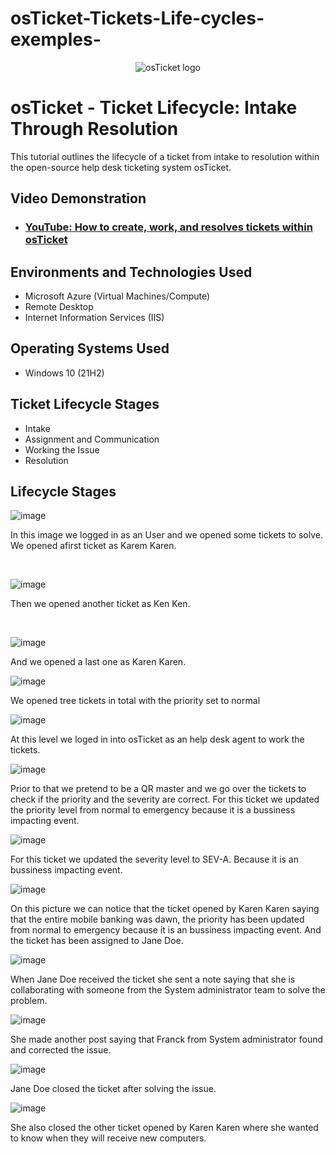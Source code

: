 # osTicket-Tickets-Life-cycles-exemples-
<p align="center">
<img src="https://i.imgur.com/Clzj7Xs.png" alt="osTicket logo"/>
</p>

<h1>osTicket - Ticket Lifecycle: Intake Through Resolution</h1>
This tutorial outlines the lifecycle of a ticket from intake to resolution within the open-source help desk ticketing system osTicket.<br />


<h2>Video Demonstration</h2>

- ### [YouTube: How to create, work, and resolves tickets within osTicket](https://www.youtube.com)

<h2>Environments and Technologies Used</h2>

- Microsoft Azure (Virtual Machines/Compute)
- Remote Desktop
- Internet Information Services (IIS)

<h2>Operating Systems Used </h2>

- Windows 10</b> (21H2)

<h2>Ticket Lifecycle Stages</h2>

- Intake
- Assignment and Communication
- Working the Issue
- Resolution

<h2>Lifecycle Stages</h2>

<p>
  
![image](https://github.com/jghis/osTicket-Tickets-Life-cycles-exemples-/assets/132087784/c1eb007c-7fd6-44d2-b261-84fdd71409af)

</p>
<p>
  In this image we logged in as an User and we opened some tickets to solve.  We opened afirst ticket as Karem Karen.
</p>
<br />

<p>
  
![image](https://github.com/jghis/osTicket-Tickets-Life-cycles-exemples-/assets/132087784/e88cec5c-62a8-4679-942c-31cd22236658)

</p>
<p>
  Then we opened another ticket as Ken Ken.
</p>
<br />

<p>
  
![image](https://github.com/jghis/osTicket-Tickets-Life-cycles-exemples-/assets/132087784/e44b7680-5b63-4aab-acf3-1d51189518c1)

And we opened a last one as Karen Karen.

![image](https://github.com/jghis/osTicket-Tickets-Life-cycles-exemples-/assets/132087784/87f35cf4-2918-46f4-a35b-1c7c56eae4ed)

We opened tree tickets in total with the priority set to normal


![image](https://github.com/jghis/osTicket-Tickets-Life-cycles-exemples-/assets/132087784/1d4ae4e3-a3e3-4673-8f36-3b2e1e48ab77)

At this level we loged in into osTicket as an help desk agent to work the tickets.


![image](https://github.com/jghis/osTicket-Tickets-Life-cycles-exemples-/assets/132087784/fc3a6fa2-1d95-4542-a251-7a165b7a55dc)

Prior to that we pretend to be a QR master and we go over the tickets to check if the priority and the severity are correct.
For this ticket we updated the priority level from normal to emergency because it is a bussiness impacting event.


![image](https://github.com/jghis/osTicket-Tickets-Life-cycles-exemples-/assets/132087784/147e0c68-26a9-4809-a3d7-132e13959f87)

For this ticket we updated the severity level to SEV-A. Because it is an bussiness impacting event.


![image](https://github.com/jghis/osTicket-Tickets-Life-cycles-exemples-/assets/132087784/366ede6d-572b-4e29-8807-5ba5c3b6845e)

On this picture we can notice that the ticket opened by Karen Karen saying that the entire mobile banking was dawn, the priority
has been updated from normal to emergency because it is an bussiness impacting event. And the ticket has been assigned to Jane Doe.

![image](https://github.com/jghis/osTicket-Tickets-Life-cycles-exemples-/assets/132087784/44600c00-deb5-447f-8234-5827307ce935)

When Jane Doe received the ticket she sent a  note saying that she is collaborating with someone from the System administrator team
to solve the problem.

![image](https://github.com/jghis/osTicket-Tickets-Life-cycles-exemples-/assets/132087784/c26756e6-8bbe-4634-b70f-e4b418c2efcc)

She made another post saying that Franck from System administrator found and corrected the issue.

![image](https://github.com/jghis/osTicket-Tickets-Life-cycles-exemples-/assets/132087784/5b2a4e86-061e-4418-afd3-726ce929740e)

Jane Doe closed the ticket after solving the issue.

![image](https://github.com/jghis/osTicket-Tickets-Life-cycles-exemples-/assets/132087784/1e46662d-910e-407b-b5bb-d3cd5ac867c8)

She also closed the other ticket opened by Karen Karen where she wanted to know when they will receive new computers.

</p>

<p>

</p>
<br />
